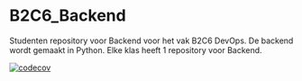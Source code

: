 # B2C6_Backend
Studenten repository voor Backend voor het vak B2C6 DevOps. De backend wordt gemaakt in Python. Elke klas heeft 1 repository voor Backend.

[![codecov](https://codecov.io/gh/ZuydUniversity/B2C6_B2C_Backend/branch/91-coverage-badge-fix/graph/badge.svg?token=L7P5OGJHY2)](https://codecov.io/gh/ZuydUniversity/B2C6_B2C_Backend)